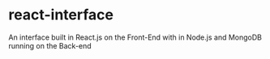 # react-interface
An interface built in React.js on the Front-End with in Node.js and MongoDB running on the Back-end
